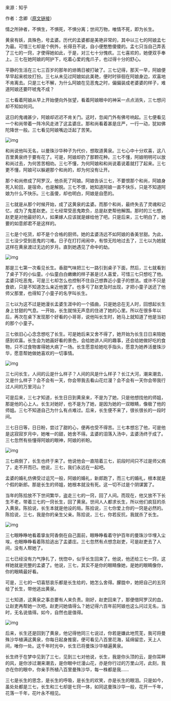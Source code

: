 来源：知乎

作者：念卿（[原文链接](https://zhuanlan.zhihu.com/p/33769649)）

情之所钟者，不惧生，不惧死，不惧分离；世间万物，唯情不死，即为长生。

黄泉有妖，具殊色，号孟婆。历代的孟婆都是美艳非常的，其中以三七的阿娘孟七为最。可惜三七却是个例外，长得丑不说，自小便憨憨傻傻的。孟七只当自己弄丢了三七的一窍，才使得她如此，于是，对三七十分愧疚。三七喜欢的，她便双手奉上。三七在她阿娘的呵护下，吃着心爱的鬼爪子，也过得十分的舒心。

平静的生活在三七三百岁的那年的焃鴠日被打破了。三七记得，那天一早，阿娘便早早起来梳妆打扮。三七从未见过阿娘如此美艳，便时时徘徊在阿娘身边，欢喜地不肯离去。只是三七不解，为什么阿娘在见恶鬼之时，偏偏装成老婆婆的样子，难道阿娘还要吓唬鬼不成？

三七看着阿娘从早上开始便向外张望，看着阿娘眼中的神采一点点消失，三七想问却不知如何问。

这日的鬼魂甚少，阿娘却迟迟不肯关门。这时，忽闻门外有佛号响起。三七便看见一个和尚带着一阵冷风走进了这孟婆庄。那和尚看着甚是庄严，一行一动，犹如佛陀降世一般。三七看见阿娘嘴边泛起了苦笑。

![img](E:\DOCS\docs\static\v2-80d373bb18be7e867d85917f989b57ee_hd.jpg)

和尚说他叫无名，以曼珠沙华种子为代价，想取道黄泉。三七心中十分欢喜，这八百里黄泉终于要有花了。可是，阿娘却扔了那颗花种。三七不懂，阿娘明明可以放和尚过去，为何苦苦相劝。三七不懂，为何阿娘和和尚说着说着就打了起来。三七更不懂，阿娘可以躲避那个和尚的，却为何没有让开。

那个和尚修成了阿罗汉，他杀死了阿娘。阿娘告诉三七，不要恨那个和尚，阿娘身死入轮回，是宿命，也是解脱。三七不恨，她知道阿娘一直不快乐，只是不知道阿娘为什么不快乐。三七虽傻，却也明白，阿娘是自愿的。

三七就是从那个时候开始，成了这黄泉的孟婆。而那个和尚，最终失去了灵魂和记忆，成为了鬼差赵吏。三七经常受恶鬼欺负，总是赵吏帮他解围。那时的三七想，赵吏是对他最好的人，如果嫁人应该就是嫁给他了吧。只是后来，三七明白了，她要的如意郎君不是这样的。

三七是个吃货，却不是个合格的厨师。她的孟婆汤远不如阿娘的香美甘甜。为此，三七没少受到恶鬼的刁难。日子在打打闹闹中，有惊无险地过去了，三七以为她就这样在黄泉渡过无边的岁月。直到她遇见了命中的劫。

![img](E:\DOCS\docs\static\v2-40a685b44eea38840f176c84af121f58_hd.jpg)

那是三七第一次看见长生。香甜气味把三七一路引到桌子下面，然后，三七就看到了桌子下的小仙童。小仙童白白嫩嫩的样子甚是讨人喜爱，可惜三七只想吃了他。孟婆只吃恶鬼，可是三七却怎么也控制不住自己想靠近小童子的想法。或许不只是食欲，只是不知道怎么亲近他罢了。也多亏了赵吏及时出现，才把小童子送还了他师父那里，也得知了小童子的名字叫长生。

三七以为这不过是她漫长孟婆生涯中的一个插曲，只是她总在无人时，回想起长生身上甘甜的气息。一开始，长生就悄无声息的住进了她的心里。所以在很多年以后，再次在桌下发现那个好看的小哥哥，说他叫长生时，她马上就知道了他是当初的那个小童子。

三七依旧心心念念想吃了长生。可是她后来又舍不得了，她开始为长生日日来陪她感到欢喜。长生会为她画好看的景色，会给她讲人间的趣事，还会给她做好吃的食物，只不过食物害得她大病了一场。长生愿意给她吃手指头，愿意为她养活曼珠沙华，愿意帮她做她喜欢的一切事情。

![img](E:\DOCS\docs\static\v2-1be2bfaf4611930b3653ebd39a8a25b2_hd.jpg)

三七问长生，人间的云是什么样子？人间的风是什么样子？长江大河，潮来潮去，又是什么样子？会不会有一天，你会带我去看山花烂漫？会不会有一天你会带我行过人间的万里河山？

可是后来，三七才知道，长生日日到黄泉来，不是为了她，只是他想找他的师姐，那是他的心上人。长生对她好，也不是为了她，是因为她的一双眼睛，像极了他的师姐。三七不知道自己为什么有点难过。后来，长生便不来了，很长很长的一段时间。

三七日日等，日日盼，尝过了甜的心，便再也受不得苦。三七本想忘了他，可是他是这寂寂岁月中，她唯一的甜，她舍不得。孟婆的泪落入汤中，孟婆汤终于成了。三七忽然有些懂得阿娘的眼神，阿娘的祈盼。

![img](E:\DOCS\docs\static\v2-23e3975851877207b65bd10455c5940e_hd.jpg)

三七病倒了，长生也终于来了。他说他会一直陪着三七，前段时间只不过是师父病了，走不开而已。他说，三七，我们永远在一起吧。

孟婆的婚礼仿佛受过诅咒一般，阿娘的婚礼，新郎跑了，而三七的婚礼，根本就是个假的新郎。那是长生的师姐，她根本就没有死。这一切不过是个阴谋罢了。

当年的陈拾放不下世间繁华，盗走三七的一窍，回了人间。而现在，他又放不下长生不老，带着三七的一窍长生，回了黄泉。世间人人都求长生，所以他们疯狂的杀入黄泉。陈拾说，长生本就是他设的局。陈拾说，三七你爱上你的一窍是必然的。陈拾说，三七，我是你的亲生父亲。陈拾说，三七，你若反抗，我就杀了长生。

![img](E:\DOCS\docs\static\v2-a0943cf1ffec3d88dfc6955130ec8184_hd.jpg)

三七眼睁睁地看着挚友阿香倒在自己面前，眼睁睁看着守护百年的曼珠沙华埋入尘埃，也眼睁睁看着陈拾逃出了孟婆庄。三七忽然有点想念赵吏，可是赵吏去了人间，没有人帮她了。

三七已经没有力气挣扎了，恍惚中，似乎长生回来了。他说，他还给三七一窍，这样她就是完整的孟婆了。他说，三七，其实不是你的眼睛像她，是她的眼睛像你，你的眼睛最好看。

可是，三七的一切喜怒哀乐都是长生给的，她怎么舍得。朦胧中，她把自己的五窍给了长生，带他逃出黄泉。

三七知道，这黄泉之事总要有人来负责。刚好，赵吏回来了，那便借阿罗汉的血，让赵吏再帮她一次吧。赵吏问她值得么？她记得六百年前阿娘也这么问过无名，当时，无名说值得。如今，自然也是值得。

![img](E:\DOCS\docs\static\v2-fef272959b9d77de388d17b7de3e20b3_hd.jpg)

后来，长生还是回到了黄泉，他记得他同三七说过，你若是嫌此地荒芜，我可将曼殊沙华植满这黄泉，你每日起身推窗，便可看见八百里花海，延绵留恋，天上人间，唯你一处。这千年时光中，长生已将曼珠沙华植遍黄泉。

长生终于在梦中见到了三七，见到三七对他说，长生，我是你头顶的云，是你耳畔的风，是你涉过潮来潮去，是你眼中烂漫山花，亦是你行过的万里山河，此刻，我亦在你的眼中，你亲手所植八百里曼殊沙华，每一株都是我……

三七是长生的思念，是长生的呼吸，是长生的欢笑，亦是长生的眼泪。只是如今，虽处处都是三七，长生和三七却是七窍一体，如同这曼珠沙华一般，花开一千年，花落一千年，花叶永不相见。